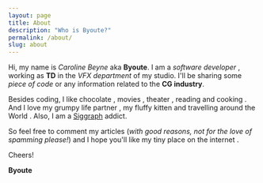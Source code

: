 ```yaml
---
layout: page
title: About
description: "Who is Byoute?"
permalink: /about/
slug: about
---
```


Hi, my name is *Caroline Beyne* aka **Byoute**. I am a *software developer* <i class="fa fa-desktop"></i>, working as **TD** in the *VFX department* of my studio. I'll be sharing some *piece of code* <i class="fa fa-code"></i> or any information related to the **CG industry**. 

Besides coding, I like chocolate <i class="fa fa-heart-o"></i>, movies <i class="fa fa-video-camera"></i>, theater <i class="fa fa-child"></i>, reading <i class="fa fa-book"></i> and cooking <i class="fa fa-cutlery"></i>. And I love my grumpy life partner <i class="fa fa-heart"></i>, my fluffy kitten <i class="fa fa-paw"></i> and travelling around the World <i class="fa fa-plane"></i>. Also, I am a [Siggraph](http://www.siggraph.org/) addict.

So feel free to comment my articles <i class="fa fa-comment"></i> (*with good reasons, not for the love of spamming please!*) and I hope you'll like my tiny place on the internet <i class="fa fa-smile-o"></i>.

Cheers! 

**Byoute**